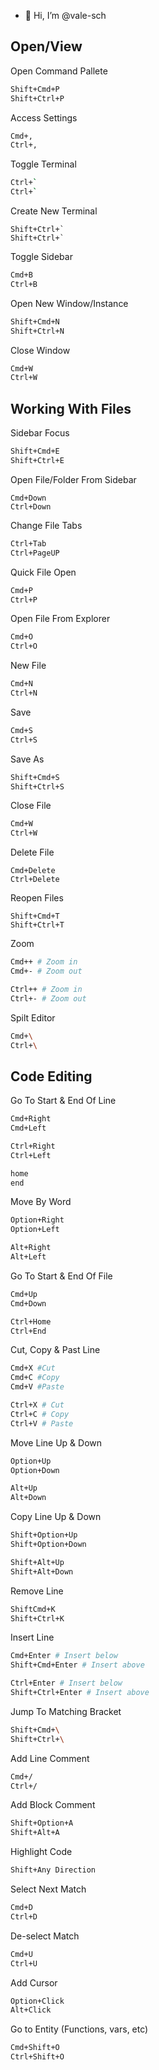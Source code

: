 - 👋 Hi, I’m @vale-sch

## Open/View

Open Command Pallete

```bash
Shift+Cmd+P
Shift+Ctrl+P
```

Access Settings

```bash
Cmd+,
Ctrl+,
```

Toggle Terminal

```bash
Ctrl+`
Ctrl+`
```

Create New Terminal
```
Shift+Ctrl+`
Shift+Ctrl+`
```

Toggle Sidebar

```bash
Cmd+B 
Ctrl+B
```

Open New Window/Instance

```bash
Shift+Cmd+N 
Shift+Ctrl+N
```

Close Window

```bash
Cmd+W 
Ctrl+W
```

## Working With Files

Sidebar Focus

```bash
Shift+Cmd+E
Shift+Ctrl+E
```

Open File/Folder From Sidebar
```
Cmd+Down
Ctrl+Down
```

Change File Tabs

```bash
Ctrl+Tab 
Ctrl+PageUP
```

Quick File Open

```bash
Cmd+P
Ctrl+P
```

Open File From Explorer

```bash
Cmd+O
Ctrl+O
```

New File

```bash
Cmd+N
Ctrl+N
```

Save

```bash
Cmd+S
Ctrl+S
```

Save As

```bash
Shift+Cmd+S
Shift+Ctrl+S
```

Close File

```bash
Cmd+W
Ctrl+W
```

Delete File
```
Cmd+Delete
Ctrl+Delete
```

Reopen Files
```
Shift+Cmd+T
Shift+Ctrl+T
```

Zoom

```bash
Cmd++ # Zoom in
Cmd+- # Zoom out

Ctrl++ # Zoom in
Ctrl+- # Zoom out
```

Spilt Editor

```bash
Cmd+\
Ctrl+\
```

## Code Editing

Go To Start & End Of Line

```bash
Cmd+Right
Cmd+Left

Ctrl+Right
Ctrl+Left

home
end
```

Move By Word

```bash
Option+Right
Option+Left

Alt+Right
Alt+Left
```

Go To Start & End Of File

```bash
Cmd+Up
Cmd+Down

Ctrl+Home
Ctrl+End
```

Cut, Copy & Past Line

```bash
Cmd+X #Cut
Cmd+C #Copy
Cmd+V #Paste

Ctrl+X # Cut
Ctrl+C # Copy
Ctrl+V # Paste
```

Move Line Up & Down

```bash
Option+Up
Option+Down

Alt+Up
Alt+Down
```

Copy Line Up & Down

```bash
Shift+Option+Up
Shift+Option+Down

Shift+Alt+Up
Shift+Alt+Down
```

Remove Line

```bash
ShiftCmd+K
Shift+Ctrl+K
```

Insert Line

```bash
Cmd+Enter # Insert below
Shift+Cmd+Enter # Insert above

Ctrl+Enter # Insert below
Shift+Ctrl+Enter # Insert above
```

Jump To Matching Bracket

```bash
Shift+Cmd+\
Shift+Ctrl+\
```

Add Line Comment

```bash
Cmd+/
Ctrl+/
```

Add Block Comment

```bash
Shift+Option+A
Shift+Alt+A
```

Highlight Code

```bash
Shift+Any Direction
```

Select Next Match

```bash
Cmd+D
Ctrl+D
```

De-select Match

```bash
Cmd+U
Ctrl+U
```

Add Cursor

```bash
Option+Click
Alt+Click
```

Go to Entity (Functions, vars, etc)

```bash
Cmd+Shift+O
Ctrl+Shift+O
```


